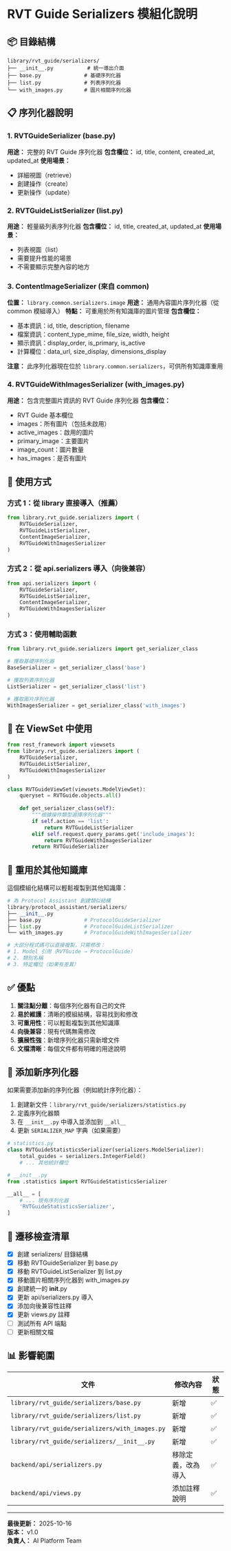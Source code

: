# RVT Guide Serializers 模組化說明

## 📦 目錄結構

```
library/rvt_guide/serializers/
├── __init__.py           # 統一導出介面
├── base.py              # 基礎序列化器
├── list.py              # 列表序列化器
└── with_images.py       # 圖片相關序列化器
```

## 📋 序列化器說明

### 1. RVTGuideSerializer (base.py)
**用途：** 完整的 RVT Guide 序列化器
**包含欄位：** id, title, content, created_at, updated_at
**使用場景：**
- 詳細視圖（retrieve）
- 創建操作（create）
- 更新操作（update）

### 2. RVTGuideListSerializer (list.py)
**用途：** 輕量級列表序列化器
**包含欄位：** id, title, created_at, updated_at
**使用場景：**
- 列表視圖（list）
- 需要提升性能的場景
- 不需要顯示完整內容的地方

### 3. ContentImageSerializer (來自 common)
**位置：** `library.common.serializers.image`
**用途：** 通用內容圖片序列化器（從 common 模組導入）
**特點：** 可重用於所有知識庫的圖片管理
**包含欄位：**
- 基本資訊：id, title, description, filename
- 檔案資訊：content_type_mime, file_size, width, height
- 顯示資訊：display_order, is_primary, is_active
- 計算欄位：data_url, size_display, dimensions_display

**注意：** 此序列化器現在位於 `library.common.serializers`，可供所有知識庫重用

### 4. RVTGuideWithImagesSerializer (with_images.py)
**用途：** 包含完整圖片資訊的 RVT Guide 序列化器
**包含欄位：**
- RVT Guide 基本欄位
- images：所有圖片（包括未啟用）
- active_images：啟用的圖片
- primary_image：主要圖片
- image_count：圖片數量
- has_images：是否有圖片

## 🔧 使用方式

### 方式 1：從 library 直接導入（推薦）
```python
from library.rvt_guide.serializers import (
    RVTGuideSerializer,
    RVTGuideListSerializer,
    ContentImageSerializer,
    RVTGuideWithImagesSerializer
)
```

### 方式 2：從 api.serializers 導入（向後兼容）
```python
from api.serializers import (
    RVTGuideSerializer,
    RVTGuideListSerializer,
    ContentImageSerializer,
    RVTGuideWithImagesSerializer
)
```

### 方式 3：使用輔助函數
```python
from library.rvt_guide.serializers import get_serializer_class

# 獲取基礎序列化器
BaseSerializer = get_serializer_class('base')

# 獲取列表序列化器
ListSerializer = get_serializer_class('list')

# 獲取圖片序列化器
WithImagesSerializer = get_serializer_class('with_images')
```

## 🎯 在 ViewSet 中使用

```python
from rest_framework import viewsets
from library.rvt_guide.serializers import (
    RVTGuideSerializer,
    RVTGuideListSerializer,
    RVTGuideWithImagesSerializer
)

class RVTGuideViewSet(viewsets.ModelViewSet):
    queryset = RVTGuide.objects.all()
    
    def get_serializer_class(self):
        """根據操作類型選擇序列化器"""
        if self.action == 'list':
            return RVTGuideListSerializer
        elif self.request.query_params.get('include_images'):
            return RVTGuideWithImagesSerializer
        return RVTGuideSerializer
```

## 🔄 重用於其他知識庫

這個模組化結構可以輕鬆複製到其他知識庫：

```python
# 為 Protocol Assistant 創建類似結構
library/protocol_assistant/serializers/
├── __init__.py
├── base.py              # ProtocolGuideSerializer
├── list.py              # ProtocolGuideListSerializer
└── with_images.py       # ProtocolGuideWithImagesSerializer

# 大部分程式碼可以直接複製，只需修改：
# 1. Model 引用（RVTGuide → ProtocolGuide）
# 2. 類別名稱
# 3. 特定欄位（如果有差異）
```

## ✅ 優點

1. **關注點分離**：每個序列化器有自己的文件
2. **易於維護**：清晰的模組結構，容易找到和修改
3. **可重用性**：可以輕鬆複製到其他知識庫
4. **向後兼容**：現有代碼無需修改
5. **擴展性強**：新增序列化器只需新增文件
6. **文檔清晰**：每個文件都有明確的用途說明

## 📝 添加新序列化器

如果需要添加新的序列化器（例如統計序列化器）：

1. 創建新文件：`library/rvt_guide/serializers/statistics.py`
2. 定義序列化器類
3. 在 `__init__.py` 中導入並添加到 `__all__`
4. 更新 `SERIALIZER_MAP` 字典（如果需要）

```python
# statistics.py
class RVTGuideStatisticsSerializer(serializers.ModelSerializer):
    total_guides = serializers.IntegerField()
    # ... 其他統計欄位

# __init__.py
from .statistics import RVTGuideStatisticsSerializer

__all__ = [
    # ... 現有序列化器
    'RVTGuideStatisticsSerializer',
]
```

## 🚀 遷移檢查清單

- [x] 創建 serializers/ 目錄結構
- [x] 移動 RVTGuideSerializer 到 base.py
- [x] 移動 RVTGuideListSerializer 到 list.py
- [x] 移動圖片相關序列化器到 with_images.py
- [x] 創建統一的 __init__.py
- [x] 更新 api/serializers.py 導入
- [x] 添加向後兼容性註釋
- [x] 更新 views.py 註釋
- [ ] 測試所有 API 端點
- [ ] 更新相關文檔

## 📊 影響範圍

| 文件 | 修改內容 | 狀態 |
|------|---------|------|
| `library/rvt_guide/serializers/base.py` | 新增 | ✅ |
| `library/rvt_guide/serializers/list.py` | 新增 | ✅ |
| `library/rvt_guide/serializers/with_images.py` | 新增 | ✅ |
| `library/rvt_guide/serializers/__init__.py` | 新增 | ✅ |
| `backend/api/serializers.py` | 移除定義，改為導入 | ✅ |
| `backend/api/views.py` | 添加註釋說明 | ✅ |

---

**最後更新：** 2025-10-16  
**版本：** v1.0  
**負責人：** AI Platform Team
